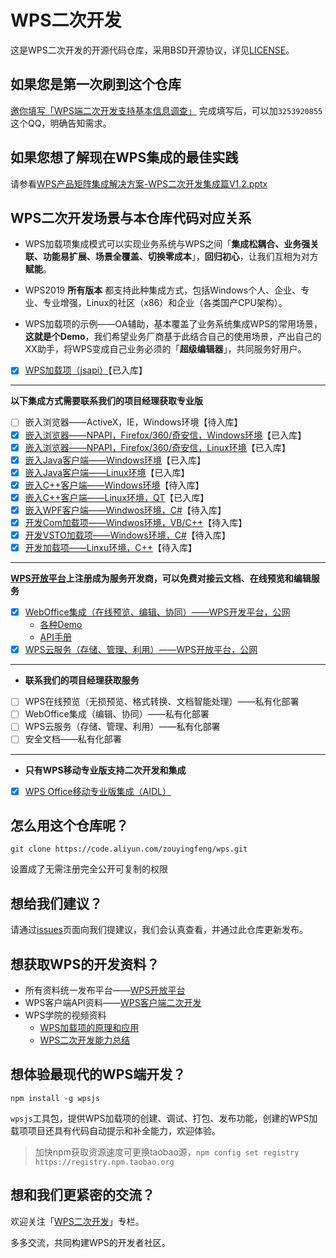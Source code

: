 # WPS二次开发

这是WPS二次开发的开源代码仓库，采用BSD开源协议，详见[LICENSE](LICENSE)。

## 如果您是第一次刷到这个仓库

[邀你填写「WPS端二次开发支持基本信息调查」](https://f.wps.cn/form-write/4aTnaSY3/)
完成填写后，可以加`3253920855`这个QQ，明确告知需求。

## 如果您想了解现在WPS集成的最佳实践

请参看[WPS产品矩阵集成解决方案-WPS二次开发集成篇V1.2.pptx](https://kdocs.cn/l/cyKkDebda)

## WPS二次开发场景与本仓库代码对应关系

- WPS加载项集成模式可以实现业务系统与WPS之间「**集成松耦合、业务强关联、功能易扩展、场景全覆盖、切换零成本**」，**回归初心**，让我们互相为对方**赋能**。

- WPS2019 **所有版本** 都支持此种集成方式，包括Windows个人、企业、专业、专业增强，Linux的社区（x86）和企业（各类国产CPU架构）。

- WPS加载项的示例——OA辅助，基本覆盖了业务系统集成WPS的常用场景，**这就是个Demo**，我们希望业务厂商基于此结合自己的使用场景，产出自己的XX助手，将WPS变成自己业务必须的「**超级编辑器**」，共同服务好用户。

- [x] [WPS加载项（jsapi）](oaassist/README.md)【已入库】

---

**以下集成方式需要联系我们的项目经理获取专业版**
- [ ] 嵌入浏览器——ActiveX，IE，Windows环境【待入库】
- [x] [嵌入浏览器——NPAPI，Firefox/360/奇安信，Windows环境](np-example/browser-integration-wps/README.md)【已入库】
- [x] [嵌入浏览器——NPAPI，Firefox/360/奇安信，Linux环境](np-example/browser-integration-wps/README.md)【已入库】
- [x] [嵌入Java客户端——Windows环境](java/README.md)【已入库】
- [x] [嵌入Java客户端——Linux环境](java/README.md)【已入库】
- [x] [嵌入C++客户端——Windows环境](https://kdocs.cn/l/c7jl7x76T)【待入库】
- [x] [嵌入C++客户端——Linux环境，QT](cpp/README.md)【已入库】
- [x] [嵌入WPF客户端——Windwos环境，C#](https://kdocs.cn/l/ce4rXtmFS)【待入库】
- [x] [开发Com加载项——Windwos环境，VB/C++](https://kdocs.cn/l/c7jl7x76T)【待入库】
- [x] [开发VSTO加载项——Windows环境，C#](https://kdocs.cn/l/ce4rXtmFS)【待入库】
- [x] [开发加载项——Linxu环境，C++](https://kdocs.cn/l/c1cSaydPa)【待入库】

---

**[WPS开放平台](https://open.wps.cn)上注册成为服务开发商，可以免费对接云文档、在线预览和编辑服务**
- [x] [WebOffice集成（在线预览、编辑、协同）——WPS开发平台，公网](https://open.wps.cn/docs/wwo/join/platform-overview)
  - [各种Demo](https://open.wps.cn/docs/wwo/access/sdk-demo)
  - [API手册](https://wwo.wps.cn/docs-js-sdk/#/)
- [x] [WPS云服务（存储、管理、利用）——WPS开放平台，公网](https://open.wps.cn/docs/cloud)

---

- **联系我们的项目经理获取服务**
- [ ] WPS在线预览（无损预览、格式转换、文档智能处理）——私有化部署
- [ ] WebOffice集成（编辑、协同）——私有化部署
- [ ] WPS云服务（存储、管理、利用）——私有化部署
- [ ] 安全文档——私有化部署

---

- **只有WPS移动专业版支持二次开发和集成**
- [x] [WPS Office移动专业版集成（AIDL）](http://mo.wps.cn/pc-app/office-pro.html)

## 怎么用这个仓库呢？

`git clone https://code.aliyun.com/zouyingfeng/wps.git`

设置成了无需注册完全公开可复制的权限

## 想给我们建议？

请通过[issues](https://code.aliyun.com/zouyingfeng/wps/issues)页面向我们提建议，我们会认真查看，并通过此仓库更新发布。

## 想获取WPS的开发资料？

- 所有资料统一发布平台——[WPS开放平台](https://open.wps.cn)
- WPS客户端API资料——[WPS客户端二次开发](https://open.wps.cn/docs/office)
- WPS学院的视频资料
  - [WPS加载项的原理和应用](https://www.wps.cn/learning/enterprise/detail/id/13573.html?sid=370)
  - [WPS二次开发能力总结](https://www.wps.cn/learning/enterprise/detail/id/13572.html?sid=370)

## 想体验最现代的WPS端开发？

`npm install -g wpsjs`

`wpsjs`工具包，提供WPS加载项的创建、调试、打包、发布功能，创建的WPS加载项项目还具有代码自动提示和补全能力，欢迎体验。

> 加快npm获取资源速度可更换taobao源，`npm config set registry https://registry.npm.taobao.org`

## 想和我们更紧密的交流？

欢迎关注「[WPS二次开发](https://zhuanlan.zhihu.com/c_1256350603921915904)」专栏。

多多交流，共同构建WPS的开发者社区。
